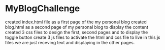 # MyBlogChallenge
created index.html file as a first page of the my personal blog
created blog.html as a second page of my personal blog to display the content
created 3 css files to design the first, second pages and to display the toggle button
create 3 js files to activate the html and css file to live 
in this js files we are just receving text and displaying in the other pages.